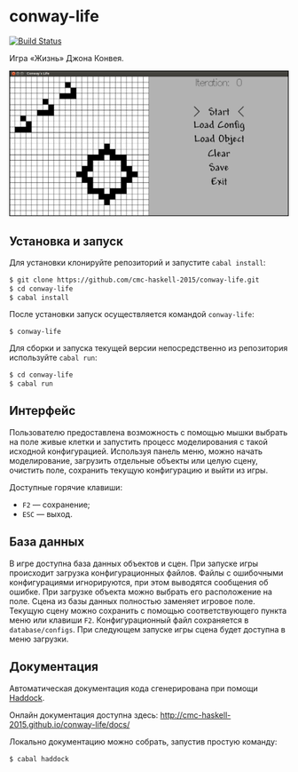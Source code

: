 # conway-life

[![Build Status](https://travis-ci.org/cmc-haskell-2015/conway-life.svg?branch=master)](https://travis-ci.org/cmc-haskell-2015/conway-life)

Игра «Жизнь» Джона Конвея.

![Screenshot](img/screenshot.png)

## Установка и запуск

Для установки клонируйте репозиторий и запустите `cabal install`:

```
$ git clone https://github.com/cmc-haskell-2015/conway-life.git
$ cd conway-life
$ cabal install
```

После установки запуск осуществляется командой `conway-life`:

```
$ conway-life
```

Для сборки и запуска текущей версии непосредственно из репозитория используйте `cabal run`:

```
$ cd conway-life
$ cabal run
```

## Интерфейс

Пользователю предоставлена возможность с помощью мышки выбрать на поле живые 
клетки и запустить процесс моделирования с такой исходной конфигурацией. 
Используя панель меню, можно начать моделирование, загрузить отдельные
объекты или целую сцену, очистить поле, сохранить текущую конфигурацию и
выйти из игры. 

Доступные горячие клавиши:
- `F2` — сохранение;
- `ESC` — выход.

## База данных

В игре доступна база данных объектов и сцен.
При запуске игры происходит загрузка конфигурационных файлов. 
Файлы с ошибочными конфигурациями игнорируются, при этом выводятся сообщения 
об ошибке. 
При загрузке объекта можно выбрать его расположение на поле. Сцена из базы
данных полностью заменяет игровое поле. 
Текущую сцену можно сохранить с помощью соответствующего пункта меню или клавиши
`F2`. Конфигурационный файл сохраняется в `database/configs`. При следующем
запуске игры сцена будет доступна в меню загрузки.

## Документация

Автоматическая документация кода сгенерирована при помощи [Haddock](https://www.haskell.org/haddock/).

Онлайн документация доступна здесь: http://cmc-haskell-2015.github.io/conway-life/docs/

Локально документацию можно собрать, запустив простую команду:

```
$ cabal haddock
```

